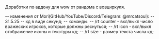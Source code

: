 Доработки по аддону для wow от рандома с вовциркуля.

-- изменения от Mori(GitHub/YouTube/Discord/Telegram: @mrcatsoul):
-- 31.5.25
-- кд в виде секунд;
-- команды:
-- /rt counter - вкл/выкл число вражеских игроков, которые должны реснуться;
-- /rt icon - вкл/выкл отображение иконы и текстуры кд;
-- /rt size - размер текста числа кд;

